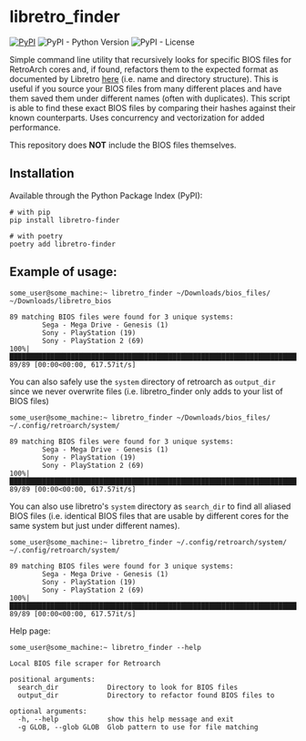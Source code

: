 # libretro_finder
[![PyPI](https://img.shields.io/pypi/v/libretro-finder)](https://pypi.org/project/libretro-finder/)
![PyPI - Python Version](https://img.shields.io/pypi/pyversions/libretro-finder)
![PyPI - License](https://img.shields.io/pypi/l/libretro-finder)

Simple command line utility that recursively looks for specific BIOS files for RetroArch cores and, if found, refactors them to the expected format as documented by Libretro [here](https://github.com/libretro/libretro-database/blob/4a98ea9726b3954a4e5a940d255bd14c307ddfba/dat/System.dat) (i.e. name and directory structure). This is useful if you source your BIOS files from many different places and have them saved them under different names (often with duplicates). This script is able to find these exact BIOS files by comparing their hashes against their known counterparts. Uses concurrency and vectorization for added performance.   

This repository does **NOT** include the BIOS files themselves.

## Installation
Available through the Python Package Index (PyPI):

````
# with pip
pip install libretro-finder

# with poetry
poetry add libretro-finder
````

## Example of usage:
````
some_user@some_machine:~ libretro_finder ~/Downloads/bios_files/ ~/Downloads/libretro_bios

89 matching BIOS files were found for 3 unique systems:
        Sega - Mega Drive - Genesis (1)
        Sony - PlayStation (19)
        Sony - PlayStation 2 (69)
100%|█████████████████████████████████████████████████████████████████████████████████████████████████████████████████████████████████████████████| 89/89 [00:00<00:00, 617.57it/s]
````

You can also safely use the `system` directory of retroarch as `output_dir` since we never overwrite files (i.e. libretro_finder only adds to your list of BIOS files)  
````
some_user@some_machine:~ libretro_finder ~/Downloads/bios_files/ ~/.config/retroarch/system/

89 matching BIOS files were found for 3 unique systems:
        Sega - Mega Drive - Genesis (1)
        Sony - PlayStation (19)
        Sony - PlayStation 2 (69)
100%|█████████████████████████████████████████████████████████████████████████████████████████████████████████████████████████████████████████████| 89/89 [00:00<00:00, 617.57it/s]
````

You can also use libretro's `system` directory as `search_dir` to find all aliased BIOS files (i.e. identical BIOS files that are usable by different cores for the same system but just under different names). 

````
some_user@some_machine:~ libretro_finder ~/.config/retroarch/system/ ~/.config/retroarch/system/

89 matching BIOS files were found for 3 unique systems:
        Sega - Mega Drive - Genesis (1)
        Sony - PlayStation (19)
        Sony - PlayStation 2 (69)
100%|█████████████████████████████████████████████████████████████████████████████████████████████████████████████████████████████████████████████| 89/89 [00:00<00:00, 617.57it/s]
````

Help page:
````
some_user@some_machine:~ libretro_finder --help

Local BIOS file scraper for Retroarch

positional arguments:
  search_dir            Directory to look for BIOS files
  output_dir            Directory to refactor found BIOS files to

optional arguments:
  -h, --help            show this help message and exit
  -g GLOB, --glob GLOB  Glob pattern to use for file matching
````